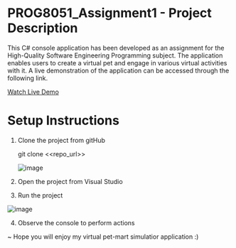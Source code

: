 # PROG8051_Assignment1 - Project Description

This C# console application has been developed as an assignment for the High-Quality Software Engineering Programming subject. The application enables users to create a virtual pet and engage in various virtual activities with it. A live demonstration of the application can be accessed through the following link.


[Watch Live Demo](https://youtu.be/U9OTGCu1RTs)


# Setup Instructions

1. Clone the project from gitHub

   git clone <<repo_url>>

   ![image](https://github.com/RuwiniP/Virtual-PetMart/assets/31927767/f318a73a-bc25-499c-908e-c9820177b4e9)

   
2. Open the project from Visual Studio

   
3. Run the project

![image](https://github.com/RuwiniP/Virtual-PetMart/assets/31927767/9608f082-a89b-42c6-8279-f43e89e8f151)

4. Observe the console to perform actions

~ Hope you will enjoy my virtual pet-mart simulatior application :) 
